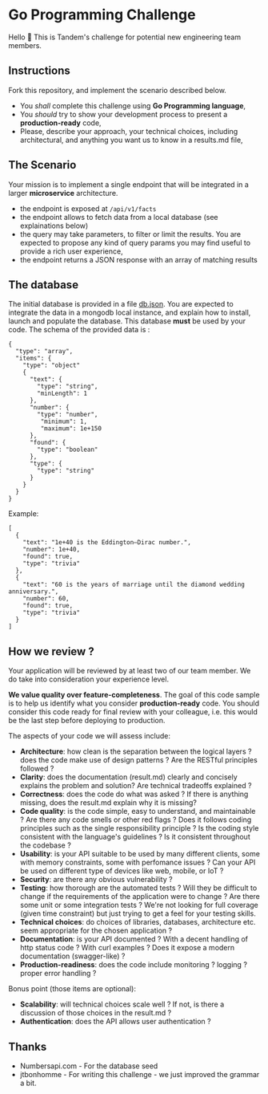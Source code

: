 # Go Programming Challenge

Hello 👋 This is Tandem's challenge for potential new engineering team members.

## Instructions

Fork this repository, and implement the scenario described below.

* You *shall* complete this challenge using **Go Programming language**,
* You *should* try to show your development process to present a **production-ready** code,
* Please, describe your approach, your technical choices, including architectural, and anything you want us to know in a results.md file,

## The Scenario

Your mission is to implement a single endpoint that will be integrated in a larger **microservice** architecture.

* the endpoint is exposed at `/api/v1/facts`
* the endpoint allows to fetch data from a local database (see explainations below)
* the query may take parameters, to filter or limit the results. You are expected to propose any kind of query params you may find useful to provide a rich user experience,
* the endpoint returns a JSON response with an array of matching results

## The database

The initial database is provided in a file [db.json](db.json).
You are expected to integrate the data in a mongodb local instance, and explain how to install, launch and populate the database. This database **must** be used by your code.
The schema of the provided data is :

```
{
  "type": "array",
  "items": {
    "type": "object"
    {
      "text": {
        "type": "string",
        "minLength": 1
      },
      "number": {
        "type": "number",
	     "minimum": 1,
	     "maximum": 1e+150
      },
      "found": {
        "type": "boolean"
      },
      "type": {
        "type": "string"
      }
    }
  }
}
```

Example:

```
[
  {
    "text": "1e+40 is the Eddington–Dirac number.",
    "number": 1e+40,
    "found": true,
    "type": "trivia"
  },
  {
    "text": "60 is the years of marriage until the diamond wedding anniversary.",
    "number": 60,
    "found": true,
    "type": "trivia"
  }
]
```

## How we review ?

Your application will be reviewed by at least two of our team member. We do take into consideration your experience level.

**We value quality over feature-completeness**. The goal of this code sample is to help us identify what you consider **production-ready** code. You should consider this code ready for final review with your colleague, i.e. this would be the last step before deploying to production.

The aspects of your code we will assess include:

* **Architecture**: how clean is the separation between the logical layers ? does the code make use of design patterns ? Are the RESTful principles followed ?
* **Clarity**: does the documentation (result.md) clearly and concisely explains the problem and solution? Are technical tradeoffs explained ?
* **Correctness**: does the code do what was asked ? If there is anything missing, does the result.md explain why it is missing?
* **Code quality**: is the code simple, easy to understand, and maintainable ? Are there any code smells or other red flags ? Does it follows coding principles such as the single responsibility principle ? Is the coding style consistent with the language's guidelines ? Is it consistent throughout the codebase ?
* **Usability**: is your API suitable to be used by many different clients, some with memory constraints, some with perfomance issues ? Can your API be used on different type of devices like web, mobile, or IoT ?
* **Security**: are there any obvious vulnerability ?
* **Testing**: how thorough are the automated tests ? Will they be difficult to change if the requirements of the application were to change ? Are there some unit or some integration tests ? We're not looking for full coverage (given time constraint) but just trying to get a feel for your testing skills.
* **Technical choices**: do choices of libraries, databases, architecture etc. seem appropriate for the chosen application ?
* **Documentation**: is your API documented ? With a decent handling of http status code ? With curl examples ? Does it expose a modern documentation (swagger-like) ?
* **Production-readiness**: does the code include monitoring ? logging ? proper error handling ?

Bonus point (those items are optional):

* **Scalability**: will technical choices scale well ? If not, is there a discussion of those choices in the result.md ?
* **Authentication**: does the API allows user authentication ?

## Thanks

* Numbersapi.com - For the database seed
* jtbonhomme - For writing this challenge - we just improved the grammar a bit.
